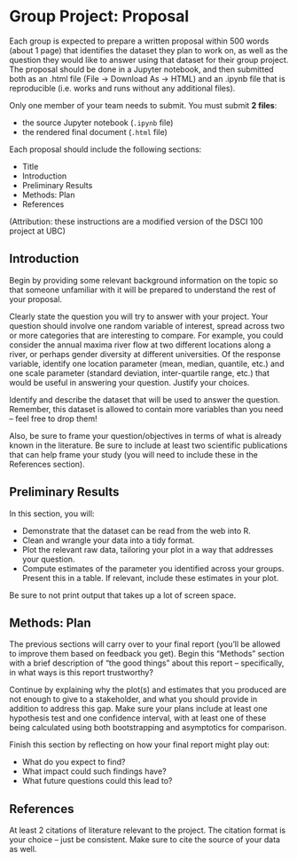 Group Project: Proposal
================

Each group is expected to prepare a written proposal within 500 words
(about 1 page) that identifies the dataset they plan to work on, as well
as the question they would like to answer using that dataset for their
group project. The proposal should be done in a Jupyter notebook, and
then submitted both as an .html file (File -\> Download As -\> HTML) and
an .ipynb file that is reproducible (i.e. works and runs without any
additional files).

Only one member of your team needs to submit. You must submit **2
files**:

  - the source Jupyter notebook (`.ipynb` file)
  - the rendered final document (`.html` file)

Each proposal should include the following sections:

  - Title
  - Introduction
  - Preliminary Results
  - Methods: Plan
  - References

(Attribution: these instructions are a modified version of the DSCI 100
project at UBC)

## Introduction

Begin by providing some relevant background information on the topic so
that someone unfamiliar with it will be prepared to understand the rest
of your proposal.

Clearly state the question you will try to answer with your project.
Your question should involve one random variable of interest, spread
across two or more categories that are interesting to compare. For
example, you could consider the annual maxima river flow at two
different locations along a river, or perhaps gender diversity at
different universities. Of the response variable, identify one location
parameter (mean, median, quantile, etc.) and one scale parameter
(standard deviation, inter-quartile range, etc.) that would be useful in
answering your question. Justify your choices.

Identify and describe the dataset that will be used to answer the
question. Remember, this dataset is allowed to contain more variables
than you need – feel free to drop them\!

Also, be sure to frame your question/objectives in terms of what is
already known in the literature. Be sure to include at least two
scientific publications that can help frame your study (you will need to
include these in the References section).

## Preliminary Results

In this section, you will:

  - Demonstrate that the dataset can be read from the web into R.
  - Clean and wrangle your data into a tidy format.
  - Plot the relevant raw data, tailoring your plot in a way that
    addresses your question.
  - Compute estimates of the parameter you identified across your
    groups. Present this in a table. If relevant, include these
    estimates in your plot.

Be sure to not print output that takes up a lot of screen space.

## Methods: Plan

The previous sections will carry over to your final report (you’ll be
allowed to improve them based on feedback you get). Begin this “Methods”
section with a brief description of “the good things” about this report
– specifically, in what ways is this report trustworthy?

Continue by explaining why the plot(s) and estimates that you produced
are not enough to give to a stakeholder, and what you should provide in
addition to address this gap. Make sure your plans include at least one
hypothesis test and one confidence interval, with at least one of these
being calculated using both bootstrapping and asymptotics for
comparison.

Finish this section by reflecting on how your final report might play
out:

  - What do you expect to find?
  - What impact could such findings have?
  - What future questions could this lead to?

## References

At least 2 citations of literature relevant to the project. The citation
format is your choice – just be consistent. Make sure to cite the source
of your data as well.
